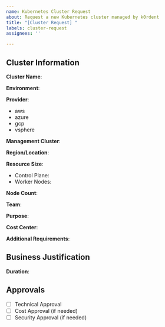 ```yaml
---
name: Kubernetes Cluster Request
about: Request a new Kubernetes cluster managed by k0rdent
title: "[Cluster Request] "
labels: cluster-request
assignees: ''

---
```


## Cluster Information

**Cluster Name**:
<!-- Required: Name for the cluster (lowercase alphanumeric and dashes only) -->

**Environment**:
<!-- Required: dev, staging, prod, etc. -->

**Provider**:
<!-- Required: Choose one of the following cloud providers -->
- aws
- azure
- gcp
- vsphere

**Management Cluster**:
<!-- Required: Which management cluster should manage this cluster -->

**Region/Location**:
<!-- Required: AWS region, Azure region, GCP zone, or vSphere datacenter -->

**Resource Size**:
<!-- Specify instance types for control plane and worker nodes -->
- Control Plane: <!-- e.g., t3.medium for AWS, Standard_D2s_v3 for Azure -->
- Worker Nodes: <!-- e.g., t3.large for AWS, Standard_D4s_v3 for Azure -->

**Node Count**:
<!-- Number of worker nodes (min 1) -->

**Team**:
<!-- Team responsible for this cluster -->

**Purpose**:
<!-- Brief description of what this cluster will be used for -->

**Cost Center**:
<!-- For billing/chargeback -->

**Additional Requirements**:
<!-- Any specific requirements or additional information -->

## Business Justification

**Duration**:
<!-- How long will the cluster be needed? Temporary or permanent? -->

## Approvals
<!-- Leave this section - it will be filled by approvers -->

- [ ] Technical Approval
- [ ] Cost Approval (if needed)
- [ ] Security Approval (if needed) 
